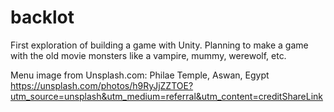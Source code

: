 # backlot
First exploration of building a game with Unity. Planning to make a game with the old movie monsters like a vampire, mummy, werewolf, etc.


Menu image from Unsplash.com: Philae Temple, Aswan, Egypt
https://unsplash.com/photos/h9RyJjZZTOE?utm_source=unsplash&utm_medium=referral&utm_content=creditShareLink